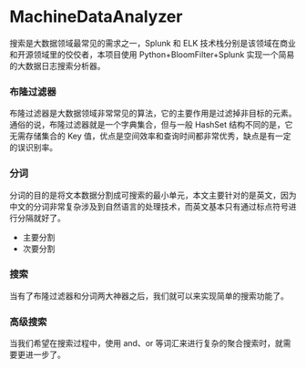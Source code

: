# MachineDataAnalyzer
搜索是大数据领域最常见的需求之一，Splunk 和 ELK 技术栈分别是该领域在商业和开源领域里的佼佼者，本项目使用 Python+BloomFilter+Splunk 实现一个简易的大数据日志搜索分析器。

### 布隆过滤器
布隆过滤器是大数据领域非常常见的算法，它的主要作用是过滤掉非目标的元素。通俗的说，布隆过滤器就是一个字典集合，但与一般 HashSet 结构不同的是，它无需存储集合的 Key 值，优点是空间效率和查询时间都非常优秀，缺点是有一定的误识别率。

### 分词
分词的目的是将文本数据分割成可搜索的最小单元，本文主要针对的是英文，因为中文的分词非常复杂涉及到自然语言的处理技术，而英文基本只有通过标点符号进行分隔就好了。
* 主要分割
* 次要分割

### 搜索
当有了布隆过滤器和分词两大神器之后，我们就可以来实现简单的搜索功能了。

### 高级搜索
当我们希望在搜索过程中，使用 and、or 等词汇来进行复杂的聚合搜索时，就需要更进一步了。
